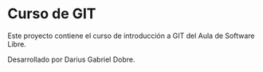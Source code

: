 # Curso de GIT

Este proyecto contiene el curso de introducción a GIT del Aula de Software Libre.

Desarrollado por Darius Gabriel Dobre.
